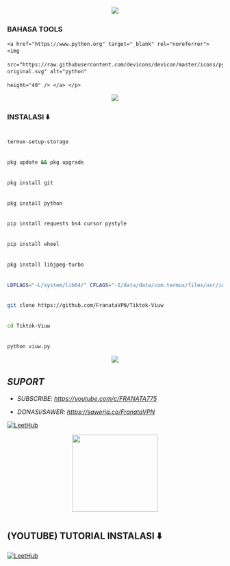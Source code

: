 <p align="center">

<img src="https://readme-typing-svg.herokuapp.com?color=000000&center=true&vCenter=true&multiline=true&height=85&lines=𝙃𝙚𝙡𝙡𝙤,+𝙬𝙚𝙡𝙘𝙤𝙢𝙚;𝗜𝗻𝘁𝗿𝗼𝗱𝘂𝗰𝗲+𝗠𝘆+𝗡𝗮𝗺𝗲+𝘍775;𝗦𝘂𝗯𝘀𝗰𝗿𝗶𝗯𝗲+𝘁𝗼+𝗬𝗼𝘂𝗧𝘂𝗯𝗲+𝘍𝘳𝘢𝘯𝘢𝘵𝘢775">

<h3 align="left">BAHASA TOOLS</h3>

    <a href="https://www.python.org" target="_blank" rel="noreferrer"> <img

    src="https://raw.githubusercontent.com/devicons/devicon/master/icons/python/python-original.svg" alt="python"

    height="40" /> </a> </p> 

    

    

  

      

      

<p align="center">

  <img src="https://user-images.githubusercontent.com/76937659/153705486-44e6c1b2-74fa-4d44-be1c-36c8fdb83331.gif"/>

</p>

<h3 align="left">INSTALASI ⬇️</h3>

```bash

termux-setup-storage

```

```sh

pkg update && pkg upgrade

```

```sh

pkg install git

```

```sh

pkg install python

```

```sh

pip install requests bs4 cursor pystyle

```

```sh

pip install wheel

```

```sh

pkg install libjpeg-turbo

```

```sh

LDFLAGS="-L/system/lib64/" CFLAGS="-I/data/data/com.termux/files/usr/include/" pip install Pillow

```

```sh

git clone https://github.com/FranataVPN/Tiktok-Viuw

```

```sh

cd Tiktok-Viuw 

```

```sh

python viuw.py

```

<p align="center">

  <img src="https://user-images.githubusercontent.com/76937659/153705486-44e6c1b2-74fa-4d44-be1c-36c8fdb83331.gif"/>

</p>

 ## _SUPORT_

- _SUBSCRIBE: https://youtube.com/c/FRANATA775_

- _DONASI/SAWER: https://saweria.co/FranataVPN_

[![LeetHub](https://github.com/FranataVPN/Spam-Sms/blob/main/IMG_20221011_213508.jpg)](https://youtu.be/NvKR9yM0G3E "LeetHub saves lives!")

  <p align="center"> <img src="https://user-images.githubusercontent.com/76937659/153705961-79f5a170-5563-4f90-9423-f45c7011ac3f.gif" width="200" height="180" /> </p>

 

#

   [git-repo-url]: <https://github.com/joemccann/dillinger.git>

   [john gruber]: <http://daringfireball.net>

   [df1]: <http://daringfireball.net/projects/markdown/>

   [markdown-it]: <https://github.com/markdown-it/markdown-it>

   [Ace Editor]: <http://ace.ajax.org>

   [node.js]: <http://nodejs.org>

   [Twitter Bootstrap]: <http://twitter.github.com/bootstrap/>

   [jQuery]: <http://jquery.com>

   [@tjholowaychuk]: <http://twitter.com/tjholowaychuk>

   [express]: <http://expressjs.com>

   [AngularJS]: <http://angularjs.org>

   [Gulp]: <http://gulpjs.com>

   [PlDb]: <https://github.com/joemccann/dillinger/tree/master/plugins/dropbox/README.md>

   [PlGh]: <https://github.com/joemccann/dillinger/tree/master/plugins/github/README.md>

   [PlGd]: <https://github.com/joemccann/dillinger/tree/master/plugins/googledrive/README.md>

   [PlOd]: <https://github.com/joemccann/dillinger/tree/master/plugins/onedrive/README.md>

   [PlMe]: <https://github.com/joemccann/dillinger/tree/master/plugins/medium/README.md>

   [PlGa]: <https://github.com/RahulHP/dillinger/blob/master/plugins/googleanalytics/README.md>

   

   ## (YOUTUBE) TUTORIAL INSTALASI ⬇️

[![LeetHub](https://github.com/FranataVPN/Tiktok-Viuw/blob/main/Tutorial/20221006_213708.jpg)](https://youtu.be/NvKR9yM0G3E "LeetHub saves lives!")

   

   




